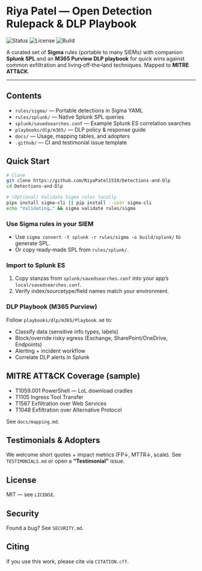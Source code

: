 # Riya Patel — Open Detection Rulepack & DLP Playbook

![Status](https://img.shields.io/badge/status-0.1.0-lightgrey)
![License](https://img.shields.io/badge/license-MIT-black)
![Build](https://github.com/<YOUR_GH_USERNAME>/riya-detections-and-dlp/actions/workflows/ci.yml/badge.svg)

A curated set of **Sigma** rules (portable to many SIEMs) with companion **Splunk SPL** and an **M365 Purview DLP playbook** for quick wins against common exfiltration and living‑off‑the‑land techniques. Mapped to **MITRE ATT&CK**.

---

## Contents
- `rules/sigma/` — Portable detections in Sigma YAML
- `rules/splunk/` — Native Splunk SPL queries
- `splunk/savedsearches.conf` — Example Splunk ES correlation searches
- `playbooks/dlp/m365/` — DLP policy & response guide
- `docs/` — Usage, mapping tables, and adopters
- `.github/` — CI and testimonial issue template

## Quick Start
```bash
# Clone
git clone https://github.com/RiyaPatel1510/Detections-and-Dlp
cd Detections-and-Dlp

# (Optional) Validate Sigma rules locally
pipx install sigma-cli || pip install --user sigma-cli
echo "Validating…" && sigma validate rules/sigma
```

### Use Sigma rules in your SIEM
- Use `sigma convert -t splunk -r rules/sigma -o build/splunk/` to generate SPL.
- Or copy ready‑made SPL from `rules/splunk/`.

### Import to Splunk ES
1. Copy stanzas from `splunk/savedsearches.conf` into your app’s `local/savedsearches.conf`.
2. Verify index/sourcetype/field names match your environment.

### DLP Playbook (M365 Purview)
Follow `playbooks/dlp/m365/Playbook.md` to:
- Classify data (sensitive info types, labels)
- Block/override risky egress (Exchange, SharePoint/OneDrive, Endpoints)
- Alerting + incident workflow
- Correlate DLP alerts in Splunk

## MITRE ATT&CK Coverage (sample)
- T1059.001 PowerShell — LoL download cradles
- T1105 Ingress Tool Transfer
- T1567 Exfiltration over Web Services
- T1048 Exfiltration over Alternative Protocol

See `docs/mapping.md`.

## Testimonials & Adopters
We welcome short quotes + impact metrics (FP↓, MTTR↓, scale). See `TESTIMONIALS.md` or open a **“Testimonial”** issue.

## License
MIT — see `LICENSE`.

## Security
Found a bug? See `SECURITY.md`.

## Citing
If you use this work, please cite via `CITATION.cff`.
